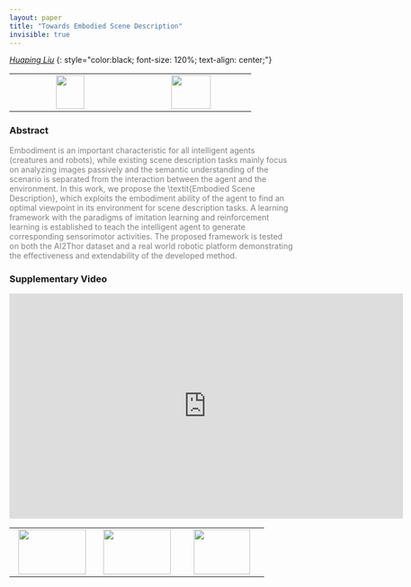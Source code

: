 ```yaml
---
layout: paper
title: "Towards Embodied Scene Description"
invisible: true
---
```

*[Huaping Liu](https://sites.google.com/site/thuliuhuaping)*
{: style="color:black; font-size: 120%; text-align: center;"}

<table width="20%"> <tr>
<td style="width: 20%; text-align: center;"><a href="http://www.roboticsproceedings.org/rss16/p038.pdf"><img src="{{ site.baseurl }}/images/paper_link.png"
width = "50"  height = "60"/> </a> </td>

<td style="width: 20%; text-align: center;"><a href="nan"><img src="{{ site.baseurl }}/images/pheedloop_link.png"
width = "70"  height = "60"/> </a> </td>

</tr></table>

### Abstract
<html><p style="color:gray; font-size: 100%; text-align: justified;">
Embodiment is an important characteristic for all intelligent agents (creatures and robots), while existing scene description tasks mainly focus on analyzing images passively and the semantic understanding of the scenario is separated from the interaction between the agent and the environment. In this work, we propose the \textit{Embodied Scene Description}, which exploits the embodiment ability of the agent to find an optimal viewpoint in its environment for scene description tasks. A learning framework with the paradigms of imitation learning and reinforcement learning is established to teach the intelligent agent to generate corresponding sensorimotor activities. The proposed framework is tested on both the AI2Thor dataset and a real world robotic platform demonstrating the effectiveness and extendability of the developed method.
</p></html>

### Supplementary Video
<iframe width="700" height="400" src="https://www.youtube.com/embed/KEeUmyhOL2o " frameborder="0" allow="accelerometer; autoplay; encrypted-media; gyroscope; picture-in-picture" allowfullscreen></iframe>

<table width="100%"><tr><td style="width: 30%; text-align: center;"><a href="{{ site.baseurl }}/program/papers/37"> <img src="{{ site.baseurl }}/images/previous_icon.png" width = "120"  height = "80"/> </a> </td>

<td style="width: 30%; text-align: center;"><a href="{{ site.baseurl }}/program/papers"> <img src="{{ site.baseurl }}/images/overview_icon.png" width = "120"  height = "80"/> </a> </td> 

<td style="width: 30%; text-align: center;"><a href="{{ site.baseurl }}/program/papers/39"> <img src="{{ site.baseurl }}/images/next_icon.png" width = "100"  height = "80"/> </a> </td> 

</tr></table>

